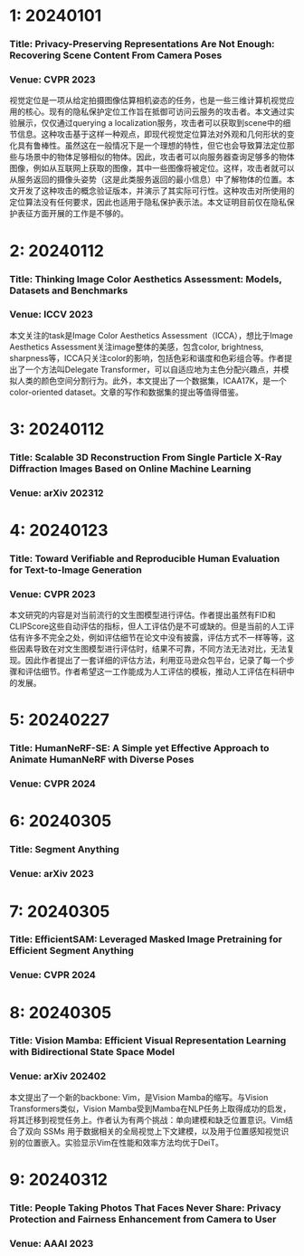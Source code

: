 # 1: 20240101
### Title: Privacy-Preserving Representations Are Not Enough: Recovering Scene Content From Camera Poses
### Venue: CVPR 2023
视觉定位是一项从给定拍摄图像估算相机姿态的任务，也是一些三维计算机视觉应用的核心。现有的隐私保护定位工作旨在抵御可访问云服务的攻击者。本文通过实验展示，仅仅通过querying a localization服务，攻击者可以获取到scene中的细节信息。这种攻击基于这样一种观点，即现代视觉定位算法对外观和几何形状的变化具有鲁棒性。虽然这在一般情况下是一个理想的特性，但它也会导致算法定位那些与场景中的物体足够相似的物体。因此，攻击者可以向服务器查询足够多的物体图像，例如从互联网上获取的图像，其中一些图像将被定位。这样，攻击者就可以从服务返回的摄像头姿势（这是此类服务返回的最小信息）中了解物体的位置。本文开发了这种攻击的概念验证版本，并演示了其实际可行性。这种攻击对所使用的定位算法没有任何要求，因此也适用于隐私保护表示法。本文证明目前仅在隐私保护表征方面开展的工作是不够的。
# 2: 20240112
### Title: Thinking Image Color Aesthetics Assessment: Models, Datasets and Benchmarks
### Venue: ICCV 2023
本文关注的task是Image Color Aesthetics Assessment（ICCA），想比于Image Aesthetics Assessment关注image整体的美感，包含color, brightness, sharpness等，ICCA只关注color的影响，包括色彩和谐度和色彩组合等。作者提出了一个方法叫Delegate Transformer，可以自适应地为主色分配兴趣点，并模拟人类的颜色空间分割行为。此外，本文提出了一个数据集，ICAA17K，是一个color-oriented dataset。文章的写作和数据集的提出等值得借鉴。
# 3: 20240112
### Title: Scalable 3D Reconstruction From Single Particle X-Ray Diffraction Images Based on Online Machine Learning
### Venue: arXiv 202312



# 4: 20240123
### Title: Toward Verifiable and Reproducible Human Evaluation for Text-to-Image Generation
### Venue: CVPR 2023
本文研究的内容是对当前流行的文生图模型进行评估。作者提出虽然有FID和CLIPScore这些自动评估的指标，但人工评估仍是不可或缺的。但是当前的人工评估有许多不完全之处，例如评估细节在论文中没有披露，评估方式不一样等等，这些因素导致在对文生图模型进行评估时，结果不可靠，不同方法无法对比，无法复现。因此作者提出了一套详细的评估方法，利用亚马逊众包平台，记录了每一个步骤和评估细节。作者希望这一工作能成为人工评估的模板，推动人工评估在科研中的发展。

# 5: 20240227
### Title: HumanNeRF-SE: A Simple yet Effective Approach to Animate HumanNeRF with Diverse Poses
### Venue: CVPR 2024

# 6: 20240305
### Title: Segment Anything
### Venue: arXiv 2023

# 7: 20240305
### Title: EfficientSAM: Leveraged Masked Image Pretraining for Efficient Segment Anything
### Venue: CVPR 2024

# 8: 20240305
### Title: Vision Mamba: Efficient Visual Representation Learning with Bidirectional State Space Model
### Venue: arXiv 202402
本文提出了一个新的backbone: Vim，是Vision Mamba的缩写。与Vision Transformers类似，Vision Mamba受到Mamba在NLP任务上取得成功的启发，将其迁移到视觉任务上。作者认为有两个挑战：单向建模和缺乏位置意识。Vim结合了双向 SSMs 用于数据相关的全局视觉上下文建模，以及用于位置感知视觉识别的位置嵌入。实验显示Vim在性能和效率方法均优于DeiT。
# 9: 20240312
### Title: People Taking Photos That Faces Never Share: Privacy Protection and Fairness Enhancement from Camera to User
### Venue: AAAI 2023